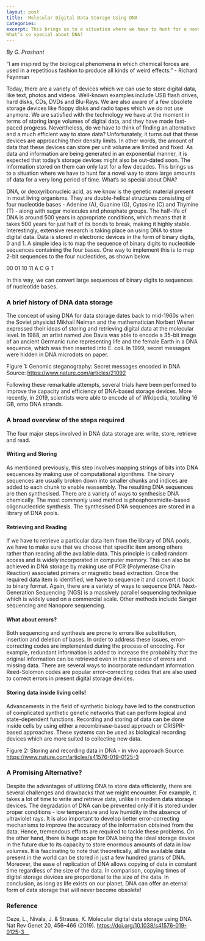 ```yaml
---
layout: post
title:  Molecular Digital Data Storage Using DNA
categories: 
excerpt: This brings us to a situation where we have to hunt for a novel way to store large amounts of data for a very long period of time. 
What’s so special about DNA? 
---
```

<i> By G. Prashant </i>

”I am inspired by the biological phenomena in which chemical forces are used in a repetitious fashion to produce all kinds of weird effects.” - Richard Feynman

Today, there are a variety of devices which we can use to store digital data, like text, photos and videos. Well-known examples include USB flash drives, hard disks, CDs, DVDs and Blu-Rays. We are also aware of a few obsolete storage devices like floppy disks and radio tapes which we do not use anymore. We are satisfied with the technology we have at the moment in terms of storing large volumes of digital data, and they have made fast-paced progress. Nevertheless, do we have to think of finding an alternative and a much efficient way to store data? Unfortunately, it turns out that these devices are approaching their density limits. In other words, the amount of data that these devices can store per unit volume are limited and fixed. As data and information are being generated in an exponential manner, it is expected that today’s storage devices might also be out-dated soon. The information stored on them can only last for a few decades. This brings us to a situation where we have to hunt for a novel way to store large amounts of data for a very long period of time. 
What’s so special about DNA? 

DNA, or deoxyribonucleic acid, as we know is the genetic material present in most living organisms. They are double-helical structures consisting of four nucleotide bases - Adenine (A), Guanine (G), Cytosine (C) and Thymine (T) - along with sugar molecules and phosphate groups. The half-life of DNA is around 500 years in appropriate conditions, which means that it takes 500 years for just half of its bonds to break, making it highly stable. Interestingly, extensive research is taking place on using DNA to store digital data. Data is stored in electronic devices in the form of binary digits, 0 and 1. A simple idea is to map the sequence of binary digits to nucleotide sequences containing the four bases. One way to implement this is to map 2-bit sequences to the four nucleotides, as shown below. 

00	01	10	11
A	C	G	T

In this way, we can convert large sequences of binary digits to sequences of nucleotide bases. 

### A brief history of DNA data storage 
The concept of using DNA for data storage dates back to mid-1960s when the Soviet physicist Mikhail Neiman and the mathematician Norbert Wiener expressed their ideas of storing and retrieving digital data at the molecular level. In 1988, an artist named Joe Davis was able to encode a 35-bit image of an ancient Germanic rune representing life and the female Earth in a DNA sequence, which was then inserted into E. coli. In 1999, secret messages were hidden in DNA microdots on paper. 
 
Figure 1: Genomic steganography: Secret messages encoded in DNA Source: https://www.nature.com/articles/21092

Following these remarkable attempts, several trials have been performed to improve the capacity and efficiency of DNA-based storage devices. More recently, in 2019, scientists were able to encode all of Wikipedia, totalling 16 GB, onto DNA strands. 

### A broad overview of the steps required 

The four major steps involved in DNA data storage are: write, store, retrieve and read.

#### Writing and Storing 

As mentioned previously, this step involves mapping strings of bits into DNA sequences by making use of computational algorithms. The binary sequences are usually broken down into smaller chunks and indices are added to each chunk to enable reassembly. The resulting DNA sequences are then synthesised. There are a variety of ways to synthesise DNA chemically. The most commonly used method is phosphoramidite-based oligonucleotide synthesis. The synthesised DNA sequences are stored in a library of DNA pools. 

#### Retrieving and Reading 

If we have to retrieve a particular data item from the library of DNA pools, we have to make sure that we choose that specific item among others rather than reading all the available data. This principle is called random access and is widely incorporated in computer memory. This can also be achieved in DNA storage by making use of PCR (Polymerase Chain Reaction) associated primers or magnetic bead extraction. Once the required data item is identified, we have to sequence it and convert it back to binary format. Again, there are a variety of ways to sequence DNA. Next-Generation Sequencing (NGS) is a massively parallel sequencing technique which is widely used on a commercial scale. Other methods include Sanger sequencing and Nanopore sequencing. 

#### What about errors? 
Both sequencing and synthesis are prone to errors like substitution, insertion and deletion of bases. In order to address these issues, error-correcting codes are implemented during the process of encoding. For example, redundant information is added to increase the probability that the original information can be retrieved even in the presence of errors and missing data. There are several ways to incorporate redundant information. Reed-Solomon codes are popular error-correcting codes that are also used to correct errors in present digital storage devices. 

#### Storing data inside living cells! 
Advancements in the field of synthetic biology have led to the construction of complicated synthetic genetic networks that can perform logical and state-dependent functions. Recording and storing of data can be done inside cells by using either a recombinase-based approach or CRISPR-based approaches. These systems can be used as biological recording devices which are more suited to collecting new data. 
 
Figure 2: Storing and recording data in DNA - in vivo approach Source: https://www.nature.com/articles/s41576-019-0125-3

### A Promising Alternative? 

Despite the advantages of utilizing DNA to store data efficiently, there are several challenges and drawbacks that we might encounter. For example, it takes a lot of time to write and retrieve data, unlike in modern data storage devices. The degradation of DNA can be prevented only if it is stored under proper conditions - low temperature and low humidity in the absence of ultraviolet rays. It is also important to develop better error-correcting mechanisms to improve the accuracy of the information obtained from the data. Hence, tremendous efforts are required to tackle these problems. 
On the other hand, there is huge scope for DNA being the ideal storage device in the future due to its capacity to store enormous amounts of data in low volumes. It is fascinating to note that theoretically, all the available data present in the world can be stored in just a few hundred grams of DNA. Moreover, the ease of replication of DNA allows copying of data in constant time regardless of the size of the data. In comparison, copying times of digital storage devices are proportional to the size of the data. 
In conclusion, as long as life exists on our planet, DNA can offer an eternal form of data storage that will never become obsolete!

### Reference
Ceze, L., Nivala, J. & Strauss, K. Molecular digital data storage using DNA. Nat Rev Genet 20, 456–466 (2019). https://doi.org/10.1038/s41576-019-0125-3 
